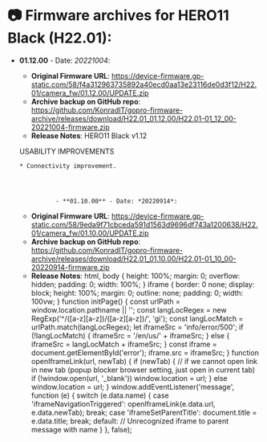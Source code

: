 # 📷 Firmware archives for HERO11 Black (H22.01):

- **01.12.00** - Date: *20221004*:
	- **Original Firmware URL**: https://device-firmware.gp-static.com/58/f4a312963735892a40ecd0aa13e23116de0d3f12/H22.01/camera_fw/01.12.00/UPDATE.zip
	- **Archive backup on GitHub repo**: https://github.com/KonradIT/gopro-firmware-archive/releases/download/H22.01_01.12.00/H22.01-01_12_00-20221004-firmware.zip
	- **Release Notes**:
	HERO11 Black v1.12
	
	USABILITY IMPROVEMENTS
	
	  * Connectivity improvement.
	
	


				- **01.10.00** - Date: *20220914*:
	- **Original Firmware URL**: https://device-firmware.gp-static.com/58/9eda9f71cbceda591d1563d9696df743a1200638/H22.01/camera_fw/01.10.00/UPDATE.zip
	- **Archive backup on GitHub repo**: https://github.com/KonradIT/gopro-firmware-archive/releases/download/H22.01_01.10.00/H22.01-01_10_00-20220914-firmware.zip
	- **Release Notes**:
	html, body { height: 100%; margin: 0; overflow: hidden; padding: 0; width:
	100%; } iframe { border: 0 none; display: block; height: 100%; margin: 0;
	outline: none; padding: 0; width: 100vw; } function initPage() { const urlPath
	= window.location.pathname || ''; const langLocRegex = new
	RegExp('^/([a-z][a-z])/([a-z][a-z])/', 'gi'); const langLocMatch =
	urlPath.match(langLocRegex); let iframeSrc = 'info/error/500'; if
	(!langLocMatch) { iframeSrc = '/en/us/' + iframeSrc; } else { iframeSrc =
	langLocMatch + iframeSrc; } const iframe = document.getElementById('error');
	iframe.src = iframeSrc; } function openIframeLink(url, newTab) { if (newTab) {
	// if we cannot open link in new tab (popup blocker browser setting, just open
	in current tab) if (!window.open(url, '_blank')) window.location = url; } else
	window.location = url; } window.addEventListener('message', function (e) {
	switch (e.data.name) { case 'iframeNavigationTriggered':
	openIframeLink(e.data.url, e.data.newTab); break; case 'iframeSetParentTitle':
	document.title = e.data.title; break; default: // Unrecognized iframe to
	parent message with name } }, false);
	
	

				
